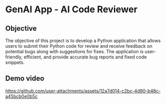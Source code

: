 # GenAI App - AI Code Reviewer

## Objective
The objective of this project is to develop a Python application that allows users to submit their Python code for review and receive feedback on potential bugs along with suggestions for fixes. The application is user-friendly, efficient, and provide accurate bug reports and fixed code snippets.

## Demo video
https://github.com/user-attachments/assets/12a7d014-c2bc-4d90-b48c-a45bcb0e0b5c